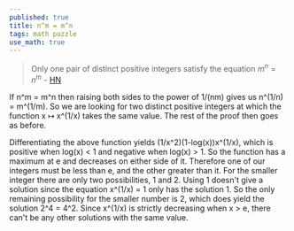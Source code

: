 ```yaml
---
published: true
title: n^m = m^n
tags: math puzzle
use_math: true
---
```

> Only one pair of distinct positive integers satisfy the equation $m^n = n^m$ - [HN](https://news.ycombinator.com/item?id=35635491)

If n^m = m^n then raising both sides to the power of 1/(nm) gives us n^(1/n) = m^(1/m). So we are looking for two distinct positive integers at which the function x ↦ x^(1/x) takes the same value. The rest of the proof then goes as before.

Differentiating the above function yields (1/x^2)(1-log(x))x^(1/x), which is positive when log(x) < 1 and negative when log(x) > 1. So the function has a maximum at e and decreases on either side of it. Therefore one of our integers must be less than e, and the other greater than it. For the smaller integer there are only two possibilities, 1 and 2. Using 1 doesn't give a solution since the equation x^(1/x) = 1 only has the solution 1. So the only remaining possibility for the smaller number is 2, which does yield the solution 2^4 = 4^2. Since x^(1/x) is strictly decreasing when x > e, there can't be any other solutions with the same value. 
